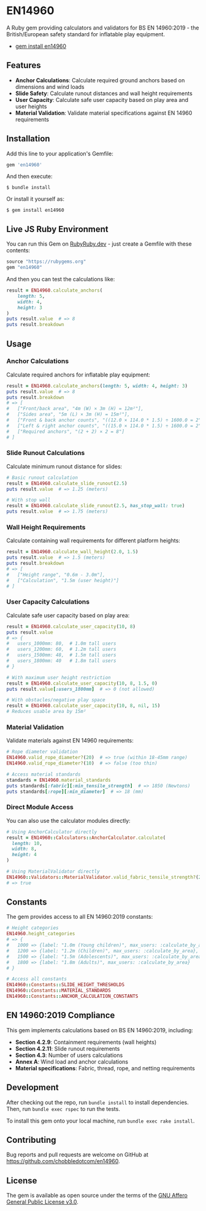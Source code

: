 # EN14960

A Ruby gem providing calculators and validators for BS EN 14960:2019 - the British/European safety standard for inflatable play equipment.

- [gem install en14960](https://rubygems.org/gems/en14960)

## Features

- **Anchor Calculations**: Calculate required ground anchors based on dimensions and wind loads
- **Slide Safety**: Calculate runout distances and wall height requirements
- **User Capacity**: Calculate safe user capacity based on play area and user heights
- **Material Validation**: Validate material specifications against EN 14960 requirements

## Installation

Add this line to your application's Gemfile:

```ruby
gem 'en14960'
```

And then execute:

    $ bundle install

Or install it yourself as:

    $ gem install en14960

## Live JS Ruby Environment

You can run this Gem on [RubyRuby.dev](https://runruby.dev) - just create a Gemfile with these contents:

```ruby
source "https://rubygems.org"
gem "en14960"
```

And then you can test the calculations like:

```ruby
result = EN14960.calculate_anchors(
    length: 5,
    width: 4,
    height: 3
)
puts result.value  # => 8
puts result.breakdown
```

## Usage

### Anchor Calculations

Calculate required anchors for inflatable play equipment:

```ruby
result = EN14960.calculate_anchors(length: 5, width: 4, height: 3)
puts result.value  # => 8
puts result.breakdown
# => [
#   ["Front/back area", "4m (W) × 3m (H) = 12m²"],
#   ["Sides area", "5m (L) × 3m (H) = 15m²"],
#   ["Front & back anchor counts", "((12.0 × 114.0 * 1.5) ÷ 1600.0 = 2"],
#   ["Left & right anchor counts", "((15.0 × 114.0 * 1.5) ÷ 1600.0 = 2"],
#   ["Required anchors", "(2 + 2) × 2 = 8"]
# ]
```

### Slide Runout Calculations

Calculate minimum runout distance for slides:

```ruby
# Basic runout calculation
result = EN14960.calculate_slide_runout(2.5)
puts result.value  # => 1.25 (meters)

# With stop wall
result = EN14960.calculate_slide_runout(2.5, has_stop_wall: true)
puts result.value  # => 1.75 (meters)
```

### Wall Height Requirements

Calculate containing wall requirements for different platform heights:

```ruby
result = EN14960.calculate_wall_height(2.0, 1.5)
puts result.value  # => 1.5 (meters)
puts result.breakdown
# => [
#   ["Height range", "0.6m - 3.0m"],
#   ["Calculation", "1.5m (user height)"]
# ]
```

### User Capacity Calculations

Calculate safe user capacity based on play area:

```ruby
result = EN14960.calculate_user_capacity(10, 8)
puts result.value
# => {
#   users_1000mm: 80,  # 1.0m tall users
#   users_1200mm: 60,  # 1.2m tall users
#   users_1500mm: 48,  # 1.5m tall users
#   users_1800mm: 40   # 1.8m tall users
# }

# With maximum user height restriction
result = EN14960.calculate_user_capacity(10, 8, 1.5, 0)
puts result.value[:users_1800mm]  # => 0 (not allowed)

# With obstacles/negative play space
result = EN14960.calculate_user_capacity(10, 8, nil, 15)
# Reduces usable area by 15m²
```

### Material Validation

Validate materials against EN 14960 requirements:

```ruby
# Rope diameter validation
EN14960.valid_rope_diameter?(20)  # => true (within 18-45mm range)
EN14960.valid_rope_diameter?(10)  # => false (too thin)

# Access material standards
standards = EN14960.material_standards
puts standards[:fabric][:min_tensile_strength]  # => 1850 (Newtons)
puts standards[:rope][:min_diameter]  # => 18 (mm)
```

### Direct Module Access

You can also use the calculator modules directly:

```ruby
# Using AnchorCalculator directly
result = EN14960::Calculators::AnchorCalculator.calculate(
  length: 10, 
  width: 8, 
  height: 4
)

# Using MaterialValidator directly
EN14960::Validators::MaterialValidator.valid_fabric_tensile_strength?(2000)
# => true
```

## Constants

The gem provides access to all EN 14960:2019 constants:

```ruby
# Height categories
EN14960.height_categories
# => {
#   1000 => {label: "1.0m (Young children)", max_users: :calculate_by_area},
#   1200 => {label: "1.2m (Children)", max_users: :calculate_by_area},
#   1500 => {label: "1.5m (Adolescents)", max_users: :calculate_by_area},
#   1800 => {label: "1.8m (Adults)", max_users: :calculate_by_area}
# }

# Access all constants
EN14960::Constants::SLIDE_HEIGHT_THRESHOLDS
EN14960::Constants::MATERIAL_STANDARDS
EN14960::Constants::ANCHOR_CALCULATION_CONSTANTS
```

## EN 14960:2019 Compliance

This gem implements calculations based on BS EN 14960:2019, including:

- **Section 4.2.9**: Containment requirements (wall heights)
- **Section 4.2.11**: Slide runout requirements
- **Section 4.3**: Number of users calculations
- **Annex A**: Wind load and anchor calculations
- **Material specifications**: Fabric, thread, rope, and netting requirements

## Development

After checking out the repo, run `bundle install` to install dependencies. Then, run `bundle exec rspec` to run the tests.

To install this gem onto your local machine, run `bundle exec rake install`.

## Contributing

Bug reports and pull requests are welcome on GitHub at https://github.com/chobbledotcom/en14960.

## License

The gem is available as open source under the terms of the [GNU Affero General Public License v3.0](https://www.gnu.org/licenses/agpl-3.0.html).
